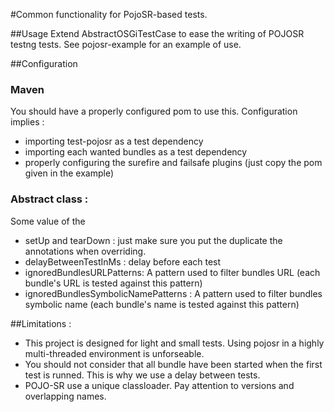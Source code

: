 #Common functionality for PojoSR-based tests.


##Usage
Extend AbstractOSGiTestCase to ease the writing of POJOSR testng tests. See
pojosr-example for an example of use.

##Configuration 

### Maven 
You should have a properly configured pom to use this. Configuration implies
:
+ importing test-pojosr as a test dependency
+ importing each wanted bundles as a test dependency
+ properly configuring the surefire and failsafe plugins (just copy the
pom given in the example)

### Abstract class :
Some value of the 
+ setUp and tearDown : just make sure you put the duplicate the annotations
when overriding.
+ delayBetweenTestInMs : delay before each test
+ ignoredBundlesURLPatterns: A pattern used to filter bundles URL (each
bundle's URL is tested against this pattern)
+ ignoredBundlesSymbolicNamePatterns : A pattern used to filter bundles
symbolic name (each bundle's name is tested against this pattern)

##Limitations :

+ This project is designed for light and small tests. Using pojosr in a
highly multi-threaded environment is unforseable.
+ You should not consider that all bundle have been started when the first
test is runned. This is why we use a delay between tests.
+ POJO-SR use a unique classloader. Pay attention to versions and
overlapping names.



